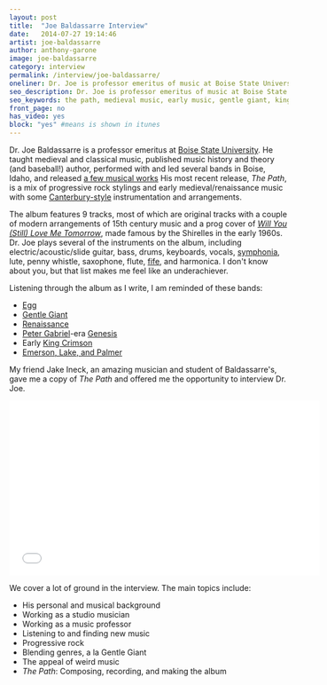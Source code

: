 ```yaml
---
layout: post
title:  "Joe Baldassarre Interview"
date:   2014-07-27 19:14:46
artist: joe-baldassarre
author: anthony-garone
image: joe-baldassarre
category: interview
permalink: /interview/joe-baldassarre/
oneliner: Dr. Joe is professor emeritus of music at Boise State University. He's also a prog rocker.
seo_description: Dr. Joe is professor emeritus of music at Boise State University. He's also a prog rocker.
seo_keywords: the path, medieval music, early music, gentle giant, king crimson, luter, young jane
front_page: no
has_video: yes
block: "yes" #means is shown in itunes
---
```

Dr. Joe Baldassarre is a professor emeritus at [Boise State University](http://boisestate.edu). He taught medieval and classical music, published music history and theory (and baseball!) author, performed with and led several bands in Boise, Idaho, and released [a few musical works](http://www.cdbaby.com/Artist/JosephBaldassarre) His most recent release, *The Path*, is a mix of progressive rock stylings and early medieval/renaissance music with some [Canterbury-style](http://en.wikipedia.org/wiki/Canterbury_scene) instrumentation and arrangements.

The album features 9 tracks, most of which are original tracks with a couple of modern arrangements of 15th century music and a prog cover of *[Will You (Still) Love Me Tomorrow](http://en.wikipedia.org/wiki/Will_You_Love_Me_Tomorrow)*, made famous by the Shirelles in the early 1960s. Dr. Joe plays several of the instruments on the album, including electric/acoustic/slide guitar, bass, drums, keyboards, vocals, [symphonia](http://en.wikipedia.org/wiki/Symphonia), lute, penny whistle, saxophone, flute, [fife](http://en.wikipedia.org/wiki/Fife_(instrument)), and harmonica. I don't know about you, but that list makes me feel like an underachiever.

Listening through the album as I write, I am reminded of these bands:

- [Egg](http://en.wikipedia.org/wiki/Egg_(band))
- [Gentle Giant](/discover/gentle-giant)
- [Renaissance](http://en.wikipedia.org/wiki/Renaissance_(band))
- [Peter Gabriel](http://en.wikipedia.org/wiki/Peter_Gabriel)-era [Genesis](http://en.wikipedia.org/wiki/Genesis_(band))
- Early [King Crimson](/discover/king-crimson)
- [Emerson, Lake, and Palmer](http://en.wikipedia.org/wiki/Emerson,_Lake_%26_Palmer)

My friend Jake Ineck, an amazing musician and student of Baldassarre's, gave me a copy of *The Path* and offered me the opportunity to interview Dr. Joe.

<div class="video-wrapper">
<iframe width="560" height="315" src="//www.youtube.com/embed/X4cjXAs3RxA" frameborder="0" allowfullscreen=""></iframe>
</div>

We cover a lot of ground in the interview. The main topics include:

- His personal and musical background
- Working as a studio musician
- Working as a music professor
- Listening to and finding new music
- Progressive rock
- Blending genres, a la Gentle Giant
- The appeal of weird music
- *The Path*: Composing, recording, and making the album
